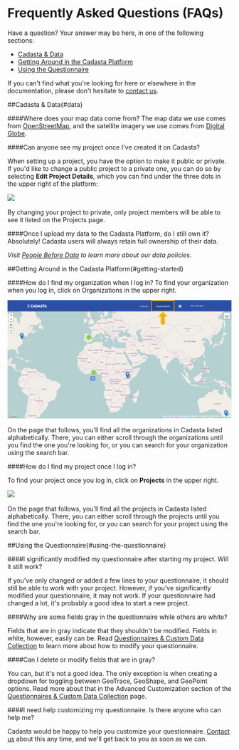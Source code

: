 # Frequently Asked Questions (FAQs)

Have a question? Your answer may be here, in one of the following sections:

* [Cadasta & Data](#data)
* [Getting Around in the Cadasta Platform](#getting-started)
* [Using the Questionnaire](#using-the-questionnaire)

If you can't find what you're looking for here or elsewhere in the documentation, please don't hesitate to [contact us](http://cadasta.org/contact/). 

##Cadasta & Data{#data}

####Where does your map data come from?
The map data we use comes from [OpenStreetMap](http://www.openstreetmap.org/#map=5/51.500/-0.100), and the satellite imagery we use comes from [Digital Globe](https://www.digitalglobe.com/). 

####Can anyone see my project once I've created it on Cadasta?

When setting up a project, you have the option to make it public or private. If you'd like to change a public project to a private one, you can do so by selecting **Edit Project Details**, which you can find under the three dots in the upper right of the platform:

![](/assets/edit-project-info.png)

By changing your project to private, only project members will be able to see it listed on the Projects page.

####Once I upload my data to the Cadasta Platform, do I still own it? 
Absolutely! Cadasta users will always retain full ownership of their data. 

_Visit [People Before Data](http://cadasta.org/about-us/how-we-work/) to learn more about our data policies._ 

##Getting Around in the Cadasta Platform{#getting-started}

####How do I find my organization when I log in?
To find your organization when you log in, click on Organizations in the upper right. 

![](/assets/cadasta-main-platform-organization-button.png)

On the page that follows, you’ll find all the organizations in Cadasta listed alphabetically. There, you can either scroll through the organizations until you find the one you're looking for, or you can search for your organization using the search bar.

####How do I find my project once I log in?

To find your project once you log in, click on **Projects** in the upper right. 

![](/assets/main-page-projects.png)

On the page that follows, you’ll find all the projects in Cadasta listed alphabetically. There, you can either scroll through the projects until you find the one you're looking for, or you can search for your project using the search bar.

##Using the Questionnaire{#using-the-questionnaire}

####I significantly modified my questionnaire after starting my project. Will it still work? 

If you've only changed or added a few lines to your questionnaire, it should still be able to work with your project. However, if you've significantly modified your questionnaire, it may not work. If your questionnaire had changed a lot, it's probably a good idea to start a new project.

####Why are some fields gray in the questionnaire while others are white?

Fields that are in gray indicate that they shouldn't be modified. Fields in white, however, easily can be. Read [Questionnaires & Custom Data Collection](08-XLSForms.md) to learn more about how to modify your questionnaire. 

####Can I delete or modify fields that are in gray?

You can, but it's not a good idea. The only exception is when creating a dropdown for toggling between GeoTrace, GeoShape, and GeoPoint options. Read more about that in the Advanced Customization section of the [Questionnaires & Custom Data Collection](08-XLSForms.md) page. 

####I need help customizing my questionnaire. Is there anyone who can help me?

Cadasta would be happy to help you customize your questionnaire. [Contact us](http://cadasta.org/contact/) about this any time, and we'll get back to you as soon as we can.

